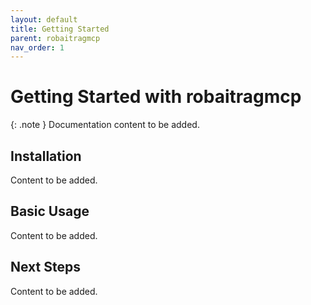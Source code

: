 ```yaml
---
layout: default
title: Getting Started
parent: robaitragmcp
nav_order: 1
---
```


# Getting Started with robaitragmcp

{: .note }
Documentation content to be added.

## Installation

Content to be added.

## Basic Usage

Content to be added.

## Next Steps

Content to be added.
